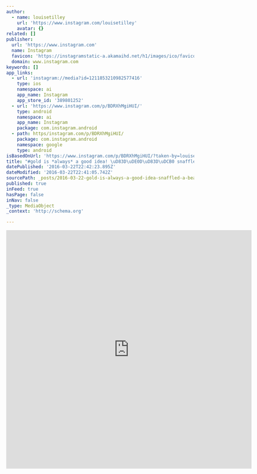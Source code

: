 ```yaml
---
author:
  - name: louisetilley
    url: 'https://www.instagram.com/louisetilley'
    avatar: {}
related: []
publisher:
  url: 'https://www.instagram.com'
  name: Instagram
  favicon: 'https://instagramstatic-a.akamaihd.net/h1/images/ico/favicon.ico/7cdab0872b15.ico'
  domain: www.instagram.com
keywords: []
app_links:
  - url: 'instagram://media?id=1211853210982577416'
    type: ios
    namespace: ai
    app_name: Instagram
    app_store_id: '389801252'
  - url: 'https://www.instagram.com/p/BDRXhMgiHUI/'
    type: android
    namespace: ai
    app_name: Instagram
    package: com.instagram.android
  - path: https/instagram.com/p/BDRXhMgiHUI/
    package: com.instagram.android
    namespace: google
    type: android
isBasedOnUrl: 'https://www.instagram.com/p/BDRXhMgiHUI/?taken-by=louisetilley'
title: "#gold is *always* a good idea! \uD83D\uDE0D\uD83D\uDCB0 snaffled a beautiful business card from #photographer @terribelle with #handlettering by moi! #lettering \uD83D\uDD8C #design #collaboration \uD83D\uDC6F #weddingphotographer \uD83D\uDC8E\uD83D\uDC8D\uD83D\uDC70 \uD83D\uDCF8 #embossing #branding #photography #girlboss #stationary #goldfoil ...how gorgeous is that photo! \uD83D\uDE2D\uD83D\uDE0D"
datePublished: '2016-03-22T22:42:23.895Z'
dateModified: '2016-03-22T22:41:05.742Z'
sourcePath: _posts/2016-03-22-gold-is-always-a-good-idea-snaffled-a-beautiful-bus.md
published: true
inFeed: true
hasPage: false
inNav: false
_type: MediaObject
_context: 'http://schema.org'

---
```

<iframe src="https://cdn.embedly.com/widgets/media.html?src=http%3A%2F%2Fscontent.cdninstagram.com%2Ft50.2886-16%2F12871220_628802440591634_919039973_n.mp4&amp;src_secure=1&amp;url=https%3A%2F%2Fwww.instagram.com%2Fp%2FBDRXhMgiHUI%2F&amp;image=https%3A%2F%2Fscontent.cdninstagram.com%2Ft51.2885-15%2Fe15%2F1660613_239764323036281_1170203648_n.jpg%3Fig_cache_key%3DMTIxMTg1MzIxMDk4MjU3NzQxNg%253D%253D.2&amp;key=b7d04c9b404c499eba89ee7072e1c4f7&amp;type=video%2Fmp4&amp;schema=instagram" width="658" height="640" scrolling="no" frameborder="0" allowfullscreen="allowfullscreen" style=""></iframe>